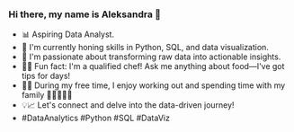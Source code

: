 ### Hi there, my name is Aleksandra 👋

- 📊 Aspiring Data Analyst.
- 🌱 I'm currently honing skills in Python, SQL, and data visualization.
- 🚀 I'm passionate about transforming raw data into actionable insights.
- 👩‍🍳 Fun fact: I'm a qualified chef! Ask me anything about food—I've got tips for days!
- 🏋️‍♀️ During my free time, I enjoy working out and spending time with my family 👨‍👩‍👧‍👦✨
- 💡📈 Let's connect and delve into the data-driven journey! 
- #DataAnalytics #Python #SQL #DataViz

<!--
**Zoouri/Zoouri** is a ✨ _special_ ✨ repository because its `README.md` (this file) appears on your GitHub profile.

Here are some ideas to get you started:

- 📊 Aspiring Data Analyst.
- 🌱 I'm currently honing skills in Python, SQL, and data visualization.
- 🚀 I'm passionate about transforming raw data into actionable insights.
- 👩‍🍳 Fun fact: I'm a qualified chef! Ask me anything about food—I've got tips for days!
- 🏋️‍♀️ During my free time, I enjoy working out and spending my time with family 👨‍👩‍👧‍👦✨
- 💡📈 Let's connect and delve into the data-driven journey! 
- #DataAnalytics #Python #SQL #DataViz
